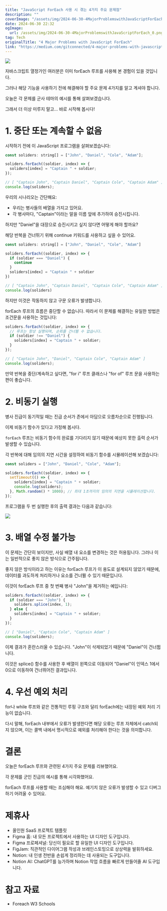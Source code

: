 ```yaml
---
title: "JavaScript ForEach 사용 시 겪는 4가지 주요 문제점"
description: ""
coverImage: "/assets/img/2024-06-30-4MajorProblemswithJavaScriptForEach_0.png"
date: 2024-06-30 22:32
ogImage:
  url: /assets/img/2024-06-30-4MajorProblemswithJavaScriptForEach_0.png
tag: Tech
originalTitle: "4 Major Problems with JavaScript ForEach"
link: "https://medium.com/gitconnected/4-major-problems-with-javascript-foreach-b79f717c61b8"
---
```


<img src="/assets/img/2024-06-30-4MajorProblemswithJavaScriptForEach_0.png" />

자바스크립트 열정가인 여러분은 이미 forEach 루프를 사용해 본 경험이 있을 것입니다.

그러나 해당 기능을 사용하기 전에 해결해야 할 주요 문제 4가지를 알고 계셔야 합니다.

오늘은 각 문제를 군사 테마의 예시를 통해 살펴보겠습니다.

<div class="content-ad"></div>

그래서 더 이상 미루지 말고... 바로 시작해 봅시다!

# 1. 중단 또는 계속할 수 없음

시작하기 전에 이 JavaScript 프로그램을 살펴보겠습니다:

```js
const soliders: string[] = ["John", "Daniel", "Cole", "Adam"];

soliders.forEach((soldier, index) => {
  soliders[index] = "Captain " + soldier;
});

// [ "Captain John", "Captain Daniel", "Captain Cole", "Captain Adam" ]
console.log(soliders);
```

<div class="content-ad"></div>

우리의 시나리오는 간단해요:

- 우리는 병사들의 배열을 가지고 있어요.
- 각 병사마다, "Captain"이라는 말을 이름 앞에 추가하여 승진시킵니다.

하지만 "Daniel"을 대장으로 승진시키고 싶지 않다면 어떻게 해야 할까요?

해당 반복을 건너뛰기 위해 continue 키워드를 사용하고 싶을 수 있어요.

<div class="content-ad"></div>

```js
const soliders: string[] = ["John", "Daniel", "Cole", "Adam"]

soliders.forEach((soldier, index) => {
  if (soldier === "Daniel") {
    continue
  }
  soliders[index] = "Captain " + soldier
})

// [ "Captain John", "Captain Daniel", "Captain Cole", "Captain Adam" ]
console.log(soliders)
```

하지만 이것은 작동하지 않고 구문 오류가 발생합니다.

forEach 루프의 흐름은 중단할 수 없습니다. 따라서 이 문제를 해결하는 유일한 방법은 조건문을 사용하는 것입니다:

```js
soliders.forEach((soldier, index) => {
  // 루프는 항상 실행되며, 순회를 건너뛸 수 없습니다.
  if (soldier !== "Daniel") {
    soliders[index] = "Captain " + soldier;
  }
});

// [ "Captain John", "Daniel", "Captain Cole", "Captain Adam" ]
console.log(soliders);
```

<div class="content-ad"></div>

만약 반복을 중단/계속하고 싶다면, "for i" 루프 클래스나 "for of" 루프 문을 사용하는 편이 좋습니다.

# 2. 비동기 실행

병사 진급이 동기적일 때는 진급 순서가 존에서 아담으로 오름차순으로 진행됩니다.

이제 비동기 함수가 있다고 가정해 봅시다.

<div class="content-ad"></div>

`forEach` 루프는 비동기 함수의 완료를 기다리지 않기 때문에 예상치 못한 출력 순서가 발생할 수 있습니다.

각 반복에 대해 임의의 지연 시간을 설정하여 비동기 함수를 시뮬레이션해 보겠습니다:

```js
const soliders = ["John", "Daniel", "Cole", "Adam"];

soliders.forEach((soldier, index) => {
  setTimeout(() => {
    soliders[index] = "Captain " + soldier;
    console.log(soliders);
  }, Math.random() * 1000); // 최대 1초까지의 임의의 지연을 시뮬레이션합니다.
});
```

프로그램을 두 번 실행한 후의 출력 결과는 다음과 같습니다:

<div class="content-ad"></div>

<img src="/assets/img/2024-06-30-4MajorProblemswithJavaScriptForEach_1.png" />

# 3. 배열 수정 불가능

이 문제는 간단히 보이지만, 사실 배열 내 요소를 변경하는 것은 허용됩니다. 그러나 이는 일반적으로 좋지 않은 방식으로 간주됩니다.

좋지 않은 방식이라고 하는 이유는 forEach 루프가 이 용도로 설계되지 않았기 때문에, 데이터를 과도하게 처리하거나 요소를 건너뛸 수 있기 때문입니다.

<div class="content-ad"></div>

이것이 forEach 루프 중 첫 번째 병사 "John"을 제거하는 예입니다:

```js
soliders.forEach((soldier, index) => {
  if (soldier === "John") {
    soliders.splice(index, 1);
  } else {
    soliders[index] = "Captain " + soldier;
  }
});

// [ "Daniel", "Captain Cole", "Captain Adam" ]
console.log(soliders);
```

이제 결과가 혼란스러울 수 있습니다. "John"이 삭제되었기 때문에 "Daniel"이 건너뜁니다.

이것은 splice() 함수를 사용한 후 배열이 왼쪽으로 이동되어 "Daniel"이 인덱스 1에서 0으로 이동하여 건너뛰어진 결과입니다.

<div class="content-ad"></div>

# 4. 우선 예외 처리

for나 while 루프와 같은 전통적인 루핑 구조와 달리 forEach에는 내장된 예외 처리 기능이 없습니다.

다시 말해, forEach 내부에서 오류가 발생한다면 해당 오류는 루프 자체에서 catch되지 않으며, 이는 콜백 내에서 명시적으로 예외를 처리해야 한다는 것을 의미합니다.

# 결론

<div class="content-ad"></div>

오늘은 forEach 루프와 관련된 4가지 주요 문제를 리뷰했어요.

각 문제를 군인 진급의 예시를 통해 시각화했어요.

forEach 루프를 사용할 때는 조심해야 해요. 예기치 않은 오류가 발생할 수 있고 디버그하기 어려울 수 있어요.

# 제휴사

<div class="content-ad"></div>

- 올인원 SaaS 프로젝트 템플릿
- Figma 홈: 내 모든 프로젝트에서 사용하는 UI 디자인 도구입니다.
- Figma 프로페셔널: 당신이 필요로 할 유일한 UI 디자인 도구입니다.
- FigJam: 직관적인 다이어그램 작성과 브레인스토밍으로 상상력을 발휘하세요.
- Notion: 내 인생 전반을 손쉽게 정리하는 데 사용되는 도구입니다.
- Notion AI: ChatGPT를 능가하며 Notion 작업 흐름을 빠르게 만들어줄 AI 도구입니다.

# 참고 자료

- Foreach W3 Schools
